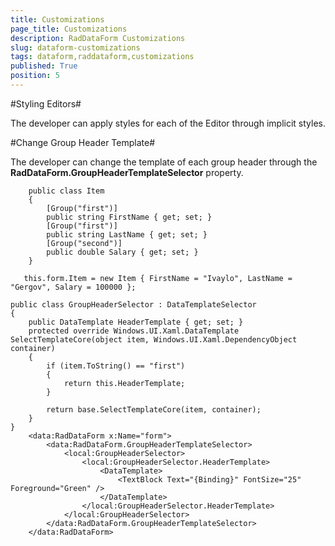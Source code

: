 ```yaml
---
title: Customizations
page_title: Customizations
description: RadDataForm Customizations
slug: dataform-customizations
tags: dataform,raddataform,customizations
published: True
position: 5
---
```


#Styling Editors#

The developer can apply styles for each of the Editor through implicit styles.



#Change Group Header Template#

The developer can change the template of each group header through the **RadDataForm.GroupHeaderTemplateSelector** property.

        public class Item
        {
            [Group("first")]
            public string FirstName { get; set; }
            [Group("first")]
            public string LastName { get; set; }
            [Group("second")]
            public double Salary { get; set; }
        }

       this.form.Item = new Item { FirstName = "Ivaylo", LastName = "Gergov", Salary = 100000 };

    public class GroupHeaderSelector : DataTemplateSelector
    {
        public DataTemplate HeaderTemplate { get; set; }
        protected override Windows.UI.Xaml.DataTemplate SelectTemplateCore(object item, Windows.UI.Xaml.DependencyObject container)
        {
            if (item.ToString() == "first")
            {
                return this.HeaderTemplate;
            }

            return base.SelectTemplateCore(item, container);
        }
    }
        <data:RadDataForm x:Name="form">
            <data:RadDataForm.GroupHeaderTemplateSelector>
                <local:GroupHeaderSelector>
                    <local:GroupHeaderSelector.HeaderTemplate>
                        <DataTemplate>
                            <TextBlock Text="{Binding}" FontSize="25" Foreground="Green" />
                        </DataTemplate>
                    </local:GroupHeaderSelector.HeaderTemplate>
                </local:GroupHeaderSelector>
            </data:RadDataForm.GroupHeaderTemplateSelector>
        </data:RadDataForm>